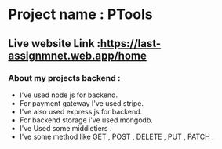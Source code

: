 # Project name : PTools

## Live website Link :https://last-assignmnet.web.app/home

### About my projects backend : 
* I've used node js for backend.
* For payment gateway I've used stripe.
* I've also used express js for backend.
* For backend storage i've used mongodb.
* I've Used some middletiers .
* I've some method like GET , POST , DELETE , PUT , PATCH .